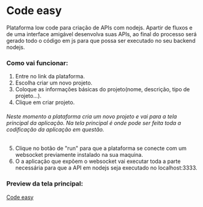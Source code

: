 # Code easy

Plataforma low code para criação de APIs com nodejs.
Apartir de fluxos e de uma interface amigável desenvolva suas APIs, ao final do processo será gerado todo o código em js para que possa ser executado no seu backend nodejs.


### Como vai funcionar:

1. Entre no link da plataforma.
2. Escolha criar um novo projeto.
3. Coloque as informações básicas do projeto(nome, descrição, tipo de projeto...).
4. Clique em criar projeto.
###### Neste momento a plataforma cria um novo projeto e vai para a tela principal da aplicação. Na tela principal é onde pode ser feita toda a codificação da aplicação em questão.
5. Clique no botão de "run" para que a plataforma se conecte com um websocket previamente instalado na sua maquina.
6. O a aplicação que expõem o websocket vai executar toda a parte necessária para que a API em nodejs seja executado no localhost:3333.


### Preview da tela principal:
[Code easy]()
